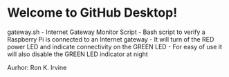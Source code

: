 # Welcome to GitHub Desktop!

gateway.sh - Internet Gateway Monitor Script
	- Bash script to verify a Raspberry Pi is connected to an Internet gateway
	- It will turn of the RED power LED and indicate connectivity on the GREEN LED
	- For easy of use it will also disable the GREEN LED indicator at night

Aurhor: Ron K. Irvine
